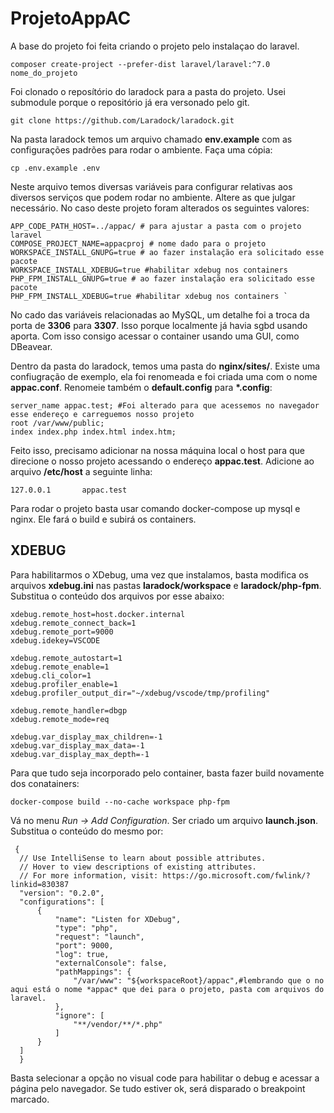 # ProjetoAppAC

A base do projeto foi feita criando o projeto pelo instalaçao do laravel.

    composer create-project --prefer-dist laravel/laravel:^7.0 nome_do_projeto

Foi clonado o reposítório do laradock para a pasta do projeto. Usei submodule porque o repositório já era versonado pelo git.

    git clone https://github.com/Laradock/laradock.git

Na pasta laradock temos um arquivo chamado **env.example** com as configurações padrões para rodar o ambiente. Faça uma cópia:

    cp .env.example .env

Neste arquivo temos diversas variáveis para configurar relativas aos diversos serviços que podem rodar no ambiente. Altere as que julgar necessário. No caso deste projeto foram alterados os seguintes valores:

    APP_CODE_PATH_HOST=../appac/ # para ajustar a pasta com o projeto laravel
    COMPOSE_PROJECT_NAME=appacproj # nome dado para o projeto
    WORKSPACE_INSTALL_GNUPG=true # ao fazer instalação era solicitado esse pacote
    WORKSPACE_INSTALL_XDEBUG=true #habilitar xdebug nos containers
    PHP_FPM_INSTALL_GNUPG=true # ao fazer instalação era solicitado esse pacote
    PHP_FPM_INSTALL_XDEBUG=true #habilitar xdebug nos containers `

No cado das variáveis relacionadas ao MySQL, um detalhe foi a troca da porta de **3306** para **3307**. Isso porque localmente já havia sgbd usando aporta. Com isso consigo acessar o container usando uma GUI, como DBeavear.

Dentro da pasta do laradock, temos uma pasta do **nginx/sites/**. Existe uma confiugração de exemplo, ela foi renomeada e foi criada uma com o nome **appac.conf**. Renomeie também o **default.config** para **\*.config**:

    server_name appac.test; #Foi alterado para que acessemos no navegador esse endereço e carreguemos nosso projeto
    root /var/www/public;
    index index.php index.html index.htm;

Feito isso, precisamo adicionar na nossa máquina local o host para que direcione o nosso projeto acessando o endereço **appac.test**. Adicione ao arquivo **/etc/host** a seguinte linha:

    127.0.0.1       appac.test

Para rodar o projeto basta usar comando docker-compose up mysql e nginx. Ele fará o build e subirá os containers.

## XDEBUG

Para habilitarmos o XDebug, uma vez que instalamos, basta modifica os arquivos **xdebug.ini** nas pastas **laradock/workspace** e **laradock/php-fpm**. Substitua o conteúdo dos arquivos por esse abaixo:

    xdebug.remote_host=host.docker.internal
    xdebug.remote_connect_back=1
    xdebug.remote_port=9000
    xdebug.idekey=VSCODE

    xdebug.remote_autostart=1
    xdebug.remote_enable=1
    xdebug.cli_color=1
    xdebug.profiler_enable=1
    xdebug.profiler_output_dir="~/xdebug/vscode/tmp/profiling"

    xdebug.remote_handler=dbgp
    xdebug.remote_mode=req

    xdebug.var_display_max_children=-1
    xdebug.var_display_max_data=-1
    xdebug.var_display_max_depth=-1

Para que tudo seja incorporado pelo container, basta fazer build novamente dos conatainers:

    docker-compose build --no-cache workspace php-fpm

Vá no menu _Run -> Add Configuration_. Ser criado um arquivo **launch.json**. Substitua o conteúdo do mesmo por:

     {
      // Use IntelliSense to learn about possible attributes.
      // Hover to view descriptions of existing attributes.
      // For more information, visit: https://go.microsoft.com/fwlink/?linkid=830387
      "version": "0.2.0",
      "configurations": [
          {
              "name": "Listen for XDebug",
              "type": "php",
              "request": "launch",
              "port": 9000,
              "log": true,
              "externalConsole": false,
              "pathMappings": {
                  "/var/www": "${workspaceRoot}/appac",#lembrando que o no aqui está o nome *appac* que dei para o projeto, pasta com arquivos do laravel.
              },
              "ignore": [
                  "**/vendor/**/*.php"
              ]
          }
      ]
      }

Basta selecionar a opção no visual code para habilitar o debug e acessar a página pelo navegador. Se tudo estiver ok, será disparado o breakpoint marcado.
